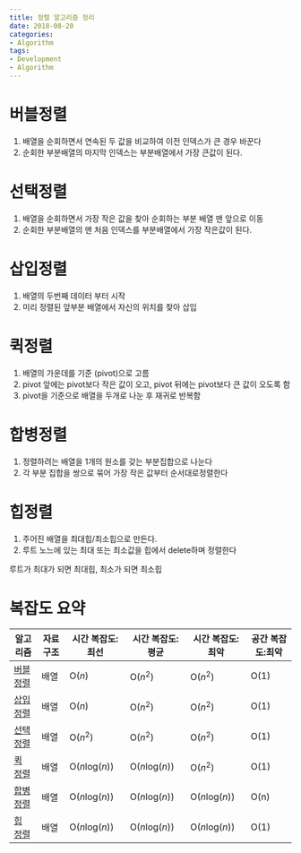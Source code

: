 ```yaml
---
title: 정렬 알고리즘 정리
date: 2018-08-20
categories:
- Algorithm
tags:
- Development
- Algorithm
---
```


# 버블정렬

1. 배열을 순회하면서 연속된 두 값을 비교하여 이전 인덱스가 큰 경우 바꾼다
2. 순회한 부분배열의 마지막 인덱스는 부분배열에서 가장 큰값이 된다.

# 선택정렬

1. 배열을 순회하면서 가장 작은 값을 찾아 순회하는 부분 배열 맨 앞으로 이동
2. 순회한 부분배열의 맨 처음 인덱스를 부분배열에서 가장 작은값이 된다.

# 삽입정렬

1. 배열의 두번째 데이터 부터 시작
2. 미리 정렬된 앞부분 배열에서 자신의 위치를 찾아 삽입

# 퀵정렬

1. 배열의 가운데를 기준 (pivot)으로 고름
2. pivot 앞에는 pivot보다 작은 값이 오고, pivot 뒤에는 pivot보다 큰 값이 오도록 함
3. pivot을 기준으로 배열을 두개로 나눈 후 재귀로 반복함

# 합병정렬

1. 정렬하려는 배열을 1개의 원소를 갖는 부분집합으로 나눈다
2. 각 부분 집합을 쌍으로 묶어 가장 작은 값부터 순서대로정렬한다

# 힙정렬

1. 주어진 배열을 최대힙/최소힙으로 만든다.
2. 루트 노느에 있는 최대 또는 최소값을 힙에서 delete하며 정렬한다

루트가 최대가 되면 최대힙, 최소가 되면 최소힙

# 복잡도 요약

| 알고리즘                                                     | 자료 구조 | 시간 복잡도:최선   | 시간 복잡도:평균   | 시간 복잡도:최악   | 공간 복잡도:최악 |
| ------------------------------------------------------------ | --------- | ------------------ | ------------------ | ------------------ | ---------------- |
| [버블 정렬](https://ko.wikipedia.org/wiki/%EB%B2%84%EB%B8%94_%EC%A0%95%EB%A0%AC) | 배열      | O(*n*)             | O(*n*<sup>2</sup>) | O(*n*<sup>2</sup>) | O(1)             |
| [삽입 정렬](https://ko.wikipedia.org/wiki/%EC%82%BD%EC%9E%85_%EC%A0%95%EB%A0%AC) | 배열      | O(*n*)             | O(*n*<sup>2</sup>) | O(*n*<sup>2</sup>) | O(1)             |
| [선택 정렬](https://ko.wikipedia.org/wiki/%EC%84%A0%ED%83%9D_%EC%A0%95%EB%A0%AC) | 배열      | O(*n*<sup>2</sup>) | O(*n*<sup>2</sup>) | O(*n*<sup>2</sup>) | O(1)             |
| [퀵 정렬](https://ko.wikipedia.org/wiki/%ED%80%B5_%EC%A0%95%EB%A0%AC) | 배열      | O(*n*log(*n*))     | O(*n*log(*n*))     | O(*n*<sup>2</sup>) | O(1)             |
| [합병 정렬](https://ko.wikipedia.org/wiki/%ED%95%A9%EB%B3%91_%EC%A0%95%EB%A0%AC) | 배열      | O(*n*log(*n*))     | O(*n*log(*n*))     | O(*n*log(*n*))     | O(n)             |
| [힙 정렬](https://ko.wikipedia.org/wiki/%ED%9E%99_%EC%A0%95%EB%A0%AC) | 배열      | O(*n*log(*n*))     | O(*n*log(*n*))     | O(*n*log(*n*))     | O(1)             |

